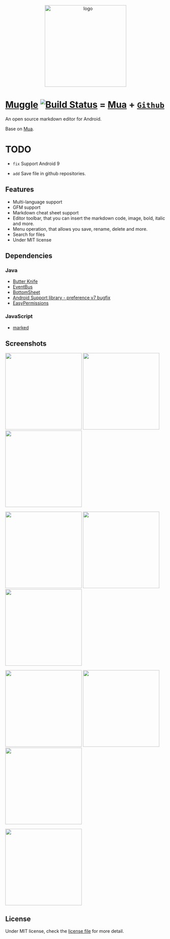 <p align="center"><img alt="logo" src="https://raw.githubusercontent.com/jixiaoyong/mua/master/app/src/main/res/mipmap-xxxhdpi/ic_launcher_round.png" width="256" height="256"></p>

# [Muggle](https://en.wikipedia.org/wiki/Muggle) [![Build Status](https://www.travis-ci.org/jixiaoyong/Muggle.svg?branch=master)](https://www.travis-ci.org/jixiaoyong/Muggle) = [Mua](https://github.com/zeleven/mua) + [`Github`](https://github.com)
An open source markdown editor for Android.

Base on [Mua](https://github.com/zeleven/mua).

# TODO

* `fix` Support Android 9

* `add` Save file in github repositories.

## Features
* Multi-language support
* GFM support
* Markdown cheat sheet support
* Editor toolbar, that you can insert the markdown code, image, bold, italic and more.
* Menu operation, that allows you save, rename, delete and more.
* Search for files
* Under MIT license

## Dependencies
### Java
* [Butter Knife](https://github.com/JakeWharton/butterknife)
* [EventBus](https://github.com/greenrobot/EventBus)
* [BottomSheet](https://github.com/Flipboard/bottomsheet)
* [Android Support library - preference v7 bugfix](https://github.com/Gericop/Android-Support-Preference-V7-Fix)
* [EasyPermissions](https://github.com/googlesamples/easypermissions)

### JavaScript
* [marked](https://github.com/chjj/marked)

## Screenshots
<p float="left">
  <img src="https://github.com/jixiaoyong/mua/blob/master/screenshots/Screenshot_2018-02-04-20-59-05.png" width="240">
  <img src="https://github.com/jixiaoyong/mua/blob/master/screenshots/Screenshot_2018-02-04-20-59-15.png" width="240">
  <img src="https://github.com/jixiaoyong/mua/blob/master/screenshots/Screenshot_2018-02-04-20-59-25.png" width="240">
</p>
<p float="left">
  <img src="https://github.com/jixiaoyong/mua/blob/master/screenshots/Screenshot_2018-02-04-21-00-14.png" width="240">
  <img src="https://github.com/jixiaoyong/mua/blob/master/screenshots/Screenshot_2018-02-04-21-00-17.png" width="240">
  <img src="https://github.com/jixiaoyong/mua/blob/master/screenshots/Screenshot_2018-02-04-21-00-21.png" width="240">
</p>
<p float="left">
  <img src="https://github.com/jixiaoyong/mua/blob/master/screenshots/Screenshot_2018-02-04-21-00-32.png" width="240">
  <img src="https://github.com/jixiaoyong/mua/blob/master/screenshots/Screenshot_2018-02-04-21-07-44.png" width="240">
  <img src="https://github.com/jixiaoyong/mua/blob/master/screenshots/Screenshot_2018-02-04-21-08-42.png" width="240">
</p>
<p float="left">
  <img src="https://github.com/jixiaoyong/mua/blob/master/screenshots/Screenshot_2018-02-04-21-09-14.png" width="240">
</p>


## License
Under MIT license, check the [license file](https://github.com/jixiaoyong/mua/blob/master/LICENSE) for more detail.
